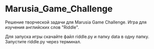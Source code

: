 # Marusia_Game_Challenge
Решение творческой задачи для Marusia Game Challenge. Игра для изучения английских слов "Riddle".

Для запуска игры скачайте файл riddle.py и папку data в одну папку. Запустите riddle.py через терминал.
